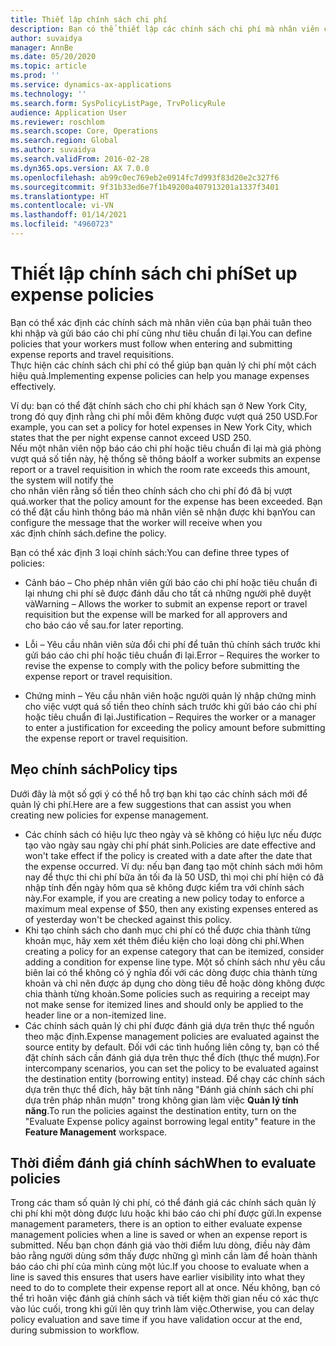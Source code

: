 ```yaml
---
title: Thiết lập chính sách chi phí
description: Bạn có thể thiết lập các chính sách chi phí mà nhân viên của bạn phải tuân theo khi nhập và gửi báo cáo chi phí cũng như tiêu chuẩn đi lại trong Microsoft Dynamics 365 Finance.
author: suvaidya
manager: AnnBe
ms.date: 05/20/2020
ms.topic: article
ms.prod: ''
ms.service: dynamics-ax-applications
ms.technology: ''
ms.search.form: SysPolicyListPage, TrvPolicyRule
audience: Application User
ms.reviewer: roschlom
ms.search.scope: Core, Operations
ms.search.region: Global
ms.author: suvaidya
ms.search.validFrom: 2016-02-28
ms.dyn365.ops.version: AX 7.0.0
ms.openlocfilehash: ab99c0ec769eb2e0914fc7d993f83d20e2c327f6
ms.sourcegitcommit: 9f31b33ed6e7f1b49200a407913201a1337f3401
ms.translationtype: HT
ms.contentlocale: vi-VN
ms.lasthandoff: 01/14/2021
ms.locfileid: "4960723"
---
```

# <a name="set-up-expense-policies"></a><span data-ttu-id="db57d-103">Thiết lập chính sách chi phí</span><span class="sxs-lookup"><span data-stu-id="db57d-103">Set up expense policies</span></span>

<span data-ttu-id="db57d-104">Bạn có thể xác định các chính sách mà nhân viên của bạn phải tuân theo khi nhập và gửi báo cáo chi phí cũng như tiêu chuẩn đi lại.</span><span class="sxs-lookup"><span data-stu-id="db57d-104">You can define policies that your workers must follow when entering and submitting expense reports and travel requisitions.</span></span>         
<span data-ttu-id="db57d-105">Thực hiện các chính sách chi phí có thể giúp bạn quản lý chi phí một cách hiệu quả.</span><span class="sxs-lookup"><span data-stu-id="db57d-105">Implementing expense policies can help you manage expenses effectively.</span></span>         

<span data-ttu-id="db57d-106">Ví dụ: bạn có thể đặt chính sách cho chi phí khách sạn ở New York City, trong đó quy định rằng chi phí mỗi đêm không được vượt quá 250 USD.</span><span class="sxs-lookup"><span data-stu-id="db57d-106">For example, you can set a policy for hotel expenses in New York City, which states that the per night expense cannot exceed USD 250.</span></span>       
<span data-ttu-id="db57d-107">Nếu một nhân viên nộp báo cáo chi phí hoặc tiêu chuẩn đi lại mà giá phòng vượt quá số tiền này, hệ thống sẽ thông báo</span><span class="sxs-lookup"><span data-stu-id="db57d-107">If a worker submits an expense report or a travel requisition in which the room rate exceeds this amount, the system will notify the</span></span>        
<span data-ttu-id="db57d-108">cho nhân viên rằng số tiền theo chính sách cho chi phí đó đã bị vượt quá.</span><span class="sxs-lookup"><span data-stu-id="db57d-108">worker that the policy amount for the expense has been exceeded.</span></span> <span data-ttu-id="db57d-109">Bạn có thể đặt cấu hình thông báo mà nhân viên sẽ nhận được khi bạn</span><span class="sxs-lookup"><span data-stu-id="db57d-109">You can configure the message that the worker will receive when you</span></span>        
<span data-ttu-id="db57d-110">xác định chính sách.</span><span class="sxs-lookup"><span data-stu-id="db57d-110">define the policy.</span></span>      
        
<span data-ttu-id="db57d-111">Bạn có thể xác định 3 loại chính sách:</span><span class="sxs-lookup"><span data-stu-id="db57d-111">You can define three types of policies:</span></span>         
        
- <span data-ttu-id="db57d-112">Cảnh báo – Cho phép nhân viên gửi báo cáo chi phí hoặc tiêu chuẩn đi lại nhưng chi phí sẽ được đánh dấu cho tất cả những người phê duyệt và</span><span class="sxs-lookup"><span data-stu-id="db57d-112">Warning – Allows the worker to submit an expense report or travel requisition but the expense will be marked for all approvers and</span></span>        
  <span data-ttu-id="db57d-113">cho báo cáo về sau.</span><span class="sxs-lookup"><span data-stu-id="db57d-113">for later reporting.</span></span>        

- <span data-ttu-id="db57d-114">Lỗi – Yêu cầu nhân viên sửa đổi chi phí để tuân thủ chính sách trước khi gửi báo cáo chi phí hoặc tiêu chuẩn đi lại.</span><span class="sxs-lookup"><span data-stu-id="db57d-114">Error – Requires the worker to revise the expense to comply with the policy before submitting the expense report or travel requisition.</span></span>       
 
 - <span data-ttu-id="db57d-115">Chứng minh – Yêu cầu nhân viên hoặc người quản lý nhập chứng minh cho việc vượt quá số tiền theo chính sách trước khi gửi báo cáo chi phí hoặc tiêu chuẩn đi lại.</span><span class="sxs-lookup"><span data-stu-id="db57d-115">Justification – Requires the worker or a manager to enter a justification for exceeding the policy amount before submitting the expense report or travel requisition.</span></span>        

## <a name="policy-tips"></a><span data-ttu-id="db57d-116">Mẹo chính sách</span><span class="sxs-lookup"><span data-stu-id="db57d-116">Policy tips</span></span>
<span data-ttu-id="db57d-117">Dưới đây là một số gợi ý có thể hỗ trợ bạn khi tạo các chính sách mới để quản lý chi phí.</span><span class="sxs-lookup"><span data-stu-id="db57d-117">Here are a few suggestions that can assist you when creating new policies for expense management.</span></span> 
* <span data-ttu-id="db57d-118">Các chính sách có hiệu lực theo ngày và sẽ không có hiệu lực nếu được tạo vào ngày sau ngày chi phí phát sinh.</span><span class="sxs-lookup"><span data-stu-id="db57d-118">Policies are date effective and won't take effect if the policy is created with a date after the date that the expense occurred.</span></span> <span data-ttu-id="db57d-119">Ví dụ: nếu bạn đang tạo một chính sách mới hôm nay để thực thi chi phí bữa ăn tối đa là 50 USD, thì mọi chi phí hiện có đã nhập tính đến ngày hôm qua sẽ không được kiểm tra với chính sách này.</span><span class="sxs-lookup"><span data-stu-id="db57d-119">For example, if you are creating a new policy today to enforce a maximum meal expense of $50, then any existing expenses entered as of yesterday won't be checked against this policy.</span></span>
* <span data-ttu-id="db57d-120">Khi tạo chính sách cho danh mục chi phí có thể được chia thành từng khoản mục, hãy xem xét thêm điều kiện cho loại dòng chi phí.</span><span class="sxs-lookup"><span data-stu-id="db57d-120">When creating a policy for an expense category that can be itemized, consider adding a condition for expense line type.</span></span> <span data-ttu-id="db57d-121">Một số chính sách như yêu cầu biên lai có thể không có ý nghĩa đối với các dòng được chia thành từng khoản và chỉ nên được áp dụng cho dòng tiêu đề hoặc dòng không được chia thành từng khoản.</span><span class="sxs-lookup"><span data-stu-id="db57d-121">Some policies such as requiring a receipt may not make sense for itemized lines and should only be applied to the header line or a non-itemized line.</span></span> 
* <span data-ttu-id="db57d-122">Các chính sách quản lý chi phí được đánh giá dựa trên thực thể nguồn theo mặc định.</span><span class="sxs-lookup"><span data-stu-id="db57d-122">Expense management policies are evaluated against the source entity by default.</span></span> <span data-ttu-id="db57d-123">Đối với các tình huống liên công ty, bạn có thể đặt chính sách cần đánh giá dựa trên thực thể đích (thực thể mượn).</span><span class="sxs-lookup"><span data-stu-id="db57d-123">For intercompany scenarios, you can set the policy to be evaluated against the destination entity (borrowing entity) instead.</span></span> <span data-ttu-id="db57d-124">Để chạy các chính sách dựa trên thực thể đích, hãy bật tính năng "Đánh giá chính sách chi phí dựa trên pháp nhân mượn" trong không gian làm việc **Quản lý tính năng**.</span><span class="sxs-lookup"><span data-stu-id="db57d-124">To run the policies against the destination entity, turn on the "Evaluate Expense policy against borrowing legal entity" feature in the **Feature Management** workspace.</span></span>

## <a name="when-to-evaluate-policies"></a><span data-ttu-id="db57d-125">Thời điểm đánh giá chính sách</span><span class="sxs-lookup"><span data-stu-id="db57d-125">When to evaluate policies</span></span>

<span data-ttu-id="db57d-126">Trong các tham số quản lý chi phí, có thể đánh giá các chính sách quản lý chi phí khi một dòng được lưu hoặc khi báo cáo chi phí được gửi.</span><span class="sxs-lookup"><span data-stu-id="db57d-126">In expense management parameters, there is an option to either evaluate expense management policies when a line is saved or when an expense report is submitted.</span></span> <span data-ttu-id="db57d-127">Nếu bạn chọn đánh giá vào thời điểm lưu dòng, điều này đảm bảo rằng người dùng sớm thấy được những gì mình cần làm để hoàn thành báo cáo chi phí của mình cùng một lúc.</span><span class="sxs-lookup"><span data-stu-id="db57d-127">If you choose to evaluate when a line is saved this ensures that users have earlier visibility into what they need to do to complete their expense report all at once.</span></span> <span data-ttu-id="db57d-128">Nếu không, bạn có thể trì hoãn việc đánh giá chính sách và tiết kiệm thời gian nếu có xác thực vào lúc cuối, trong khi gửi lên quy trình làm việc.</span><span class="sxs-lookup"><span data-stu-id="db57d-128">Otherwise, you can delay policy evaluation and save time if you have validation occur at the end, during submission to workflow.</span></span>
